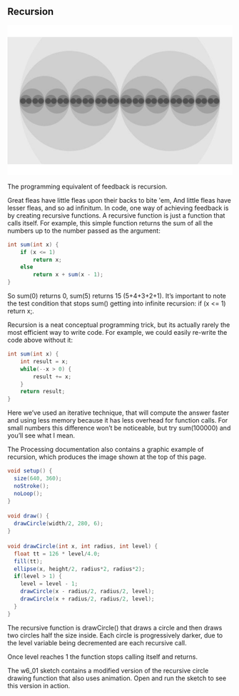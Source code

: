 ## Recursion

![recursion](https://github.com/lymanzhang/CreativeCoding_2017Summer/blob/master/Day6_EVOLUTION%20AND%20ECOSYSTEMS/img/recursion.jpg)  

The programming equivalent of feedback is recursion.

Great fleas have little fleas upon their backs to bite 'em,
And little fleas have lesser fleas, and so ad infinitum.
In code, one way of achieving feedback is by creating recursive functions. A recursive function is just a function that calls itself. For example, this simple function returns the sum of all the numbers up to the number passed as the argument:
```java
int sum(int x) {
    if (x <= 1) 
        return x;
    else
        return x + sum(x - 1);
}
```
So sum(0) returns 0, sum(5) returns 15 (5+4+3+2+1). It’s important to note the test condition that stops sum() getting into infinite recursion: if (x <= 1) return x;.

Recursion is a neat conceptual programming trick, but its actually rarely the most efficient way to write code. For example, we could easily re-write the code above without it:
```java
int sum(int x) {
    int result = x;
    while(--x > 0) {
        result += x;
    }
    return result;
}
```
Here we’ve used an iterative technique, that will compute the answer faster and using less memory because it has less overhead for function calls. For small numbers this difference won’t be noticeable, but try sum(100000) and you’ll see what I mean.

The Processing documentation also contains a graphic example of recursion, which produces the image shown at the top of this page.
```java
void setup() {
  size(640, 360);
  noStroke();
  noLoop();
}

void draw() {
  drawCircle(width/2, 280, 6);
}

void drawCircle(int x, int radius, int level) {                    
  float tt = 126 * level/4.0;
  fill(tt);
  ellipse(x, height/2, radius*2, radius*2);      
  if(level > 1) {
    level = level - 1;
    drawCircle(x - radius/2, radius/2, level);
    drawCircle(x + radius/2, radius/2, level);
  }
}
```
The recursive function is drawCircle() that draws a circle and then draws two circles half the size inside. Each circle is progressively darker, due to the level variable being decremented are each recursive call.

Once level reaches 1 the function stops calling itself and returns.

The w6_01 sketch contains a modified version of the recursive circle drawing function that also uses animation. Open and run the sketch to see this version in action.
